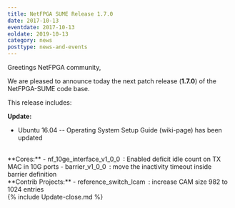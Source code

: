 ```yaml
---
title: NetFPGA SUME Release 1.7.0
date: 2017-10-13
eventdate: 2017-10-13
eoldate: 2019-10-13
category: news
posttype: news-and-events
---
```


Greetings NetFPGA community,

We are pleased to announce today the next patch release (**1.7.0**) of the NetFPGA-SUME code base.

This release includes:

**Update:**
- Ubuntu 16.04 -- Operating System Setup Guide (wiki-page) has been updated

<br>
**Cores:**
- nf_10ge_interface_v1_0_0 : Enabled deficit idle count on TX MAC in 10G ports
- barrier_v1_0_0 : move the inactivity timeout inside barrier definition

<br>
**Contrib Projects:**
- reference_switch_lcam : increase CAM size 982 to 1024 entries

<br>
{% include Update-close.md %}
